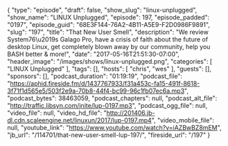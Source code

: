 {
  "type": "episode",
  "draft": false,
  "show_slug": "linux-unplugged",
  "show_name": "LINUX Unplugged",
  "episode": 197,
  "episode_padded": "0197",
  "episode_guid": "68E3F144-76A2-4B11-A5E9-F2D0986F9891",
  "slug": "197",
  "title": "That New User Smell",
  "description": "We review System76\u2019s Galago Pro, have a crisis of faith about the future of desktop Linux, get completely blown away by our community, help you BASH better & more!",
  "date": "2017-05-16T21:51:30-07:00",
  "header_image": "/images/shows/linux-unplugged.png",
  "categories": [
    "LINUX Unplugged"
  ],
  "tags": [],
  "hosts": [
    "chris",
    "wes"
  ],
  "guests": [],
  "sponsors": [],
  "podcast_duration": "01:19:19",
  "podcast_file": "https://aphid.fireside.fm/d/1437767933/f31a453c-fa15-491f-8618-3f71f1d565e5/503f2e9a-70b8-44f4-bc99-96c1fb07ec6a.mp3",
  "podcast_bytes": 38463059,
  "podcast_chapters": null,
  "podcast_alt_file": "http://traffic.libsyn.com/jnite/lup-0197.mp3",
  "podcast_ogg_file": null,
  "video_file": null,
  "video_hd_file": "http://201406.jb-dl.cdn.scaleengine.net/linuxun/2017/lup-0197.mp4",
  "video_mobile_file": null,
  "youtube_link": "https://www.youtube.com/watch?v=iAZBwBZ8mEM",
  "jb_url": "/114701/that-new-user-smell-lup-197/",
  "fireside_url": "/197"
}

